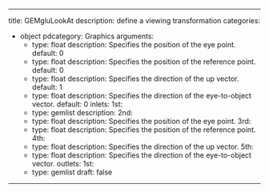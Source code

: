 
---
title: GEMgluLookAt
description: define a viewing transformation
categories:
  - object
pdcategory: Graphics
arguments:
    - type: float
      description: Specifies the position of the eye point.
      default: 0
    - type: float
      description: Specifies the position of the reference point.
      default: 0
    - type: float
      description: Specifies the direction of the up vector.
      default: 1
    - type: float
      description: Specifies the direction of the eye-to-object vector.
      default: 0
inlets:
  1st:
    - type: gemlist
      description:
  2nd:
    - type: float
      description: Specifies the position of the eye point.
  3rd:
    - type: float
      description: Specifies the position of the reference point.
  4th:
    - type: float
      description: Specifies the direction of the up vector.
  5th:
    - type: float
      description: Specifies the direction of the eye-to-object vector.
outlets:
  1st:
    - type: gemlist
draft: false
---


